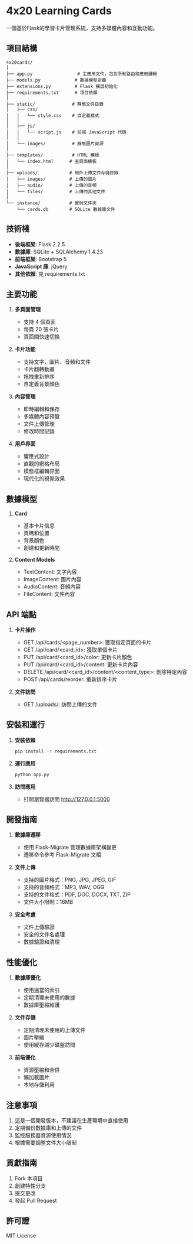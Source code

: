 # 4x20 Learning Cards

一個基於Flask的學習卡片管理系統，支持多媒體內容和互動功能。

## 項目結構

```
4x20cards/
│
├── app.py                 # 主應用文件，包含所有路由和應用邏輯
├── models.py             # 數據模型定義
├── extensions.py         # Flask 擴展初始化
├── requirements.txt      # 項目依賴
│
├── static/              # 靜態文件目錄
│   ├── css/
│   │   └── style.css    # 自定義樣式
│   │
│   ├── js/
│   │   └── script.js    # 前端 JavaScript 代碼
│   │
│   └── images/          # 靜態圖片資源
│
├── templates/           # HTML 模板
│   └── index.html      # 主頁面模板
│
├── uploads/            # 用戶上傳文件存儲目錄
│   ├── images/         # 上傳的圖片
│   ├── audio/          # 上傳的音頻
│   └── files/          # 上傳的其他文件
│
└── instance/           # 實例文件夾
    └── cards.db        # SQLite 數據庫文件
```

## 技術棧

- **後端框架**: Flask 2.2.5
- **數據庫**: SQLite + SQLAlchemy 1.4.23
- **前端框架**: Bootstrap 5
- **JavaScript 庫**: jQuery
- **其他依賴**: 見 requirements.txt

## 主要功能

1. **多頁面管理**
   - 支持 4 個頁面
   - 每頁 20 張卡片
   - 頁面間快速切換

2. **卡片功能**
   - 支持文字、圖片、音頻和文件
   - 卡片翻轉動畫
   - 拖拽重新排序
   - 自定義背景顏色

3. **內容管理**
   - 即時編輯和保存
   - 多媒體內容預覽
   - 文件上傳管理
   - 修改時間記錄

4. **用戶界面**
   - 響應式設計
   - 直觀的網格布局
   - 模態框編輯界面
   - 現代化的視覺效果

## 數據模型

1. **Card**
   - 基本卡片信息
   - 頁碼和位置
   - 背景顏色
   - 創建和更新時間

2. **Content Models**
   - TextContent: 文字內容
   - ImageContent: 圖片內容
   - AudioContent: 音頻內容
   - FileContent: 文件內容

## API 端點

1. **卡片操作**
   - GET /api/cards/<page_number>: 獲取指定頁面的卡片
   - GET /api/card/<card_id>: 獲取單個卡片
   - PUT /api/card/<card_id>/color: 更新卡片顏色
   - PUT /api/card/<card_id>/content: 更新卡片內容
   - DELETE /api/card/<card_id>/content/<content_type>: 刪除特定內容
   - POST /api/cards/reorder: 重新排序卡片

2. **文件訪問**
   - GET /uploads/<filename>: 訪問上傳的文件

## 安裝和運行

1. **安裝依賴**
   ```bash
   pip install -r requirements.txt
   ```

2. **運行應用**
   ```bash
   python app.py
   ```

3. **訪問應用**
   - 打開瀏覽器訪問 http://127.0.0.1:5000

## 開發指南

1. **數據庫遷移**
   - 使用 Flask-Migrate 管理數據庫架構變更
   - 遷移命令參考 Flask-Migrate 文檔

2. **文件上傳**
   - 支持的圖片格式：PNG, JPG, JPEG, GIF
   - 支持的音頻格式：MP3, WAV, OGG
   - 支持的文件格式：PDF, DOC, DOCX, TXT, ZIP
   - 文件大小限制：16MB

3. **安全考慮**
   - 文件上傳驗證
   - 安全的文件名處理
   - 數據驗證和清理

## 性能優化

1. **數據庫優化**
   - 使用適當的索引
   - 定期清理未使用的數據
   - 數據庫壓縮維護

2. **文件存儲**
   - 定期清理未使用的上傳文件
   - 圖片壓縮
   - 使用緩存減少磁盤訪問

3. **前端優化**
   - 資源壓縮和合併
   - 懶加載圖片
   - 本地存儲利用

## 注意事項

1. 這是一個開發版本，不建議在生產環境中直接使用
2. 定期備份數據庫和上傳的文件
3. 監控服務器資源使用情況
4. 根據需要調整文件大小限制

## 貢獻指南

1. Fork 本項目
2. 創建特性分支
3. 提交更改
4. 發起 Pull Request

## 許可證

MIT License
